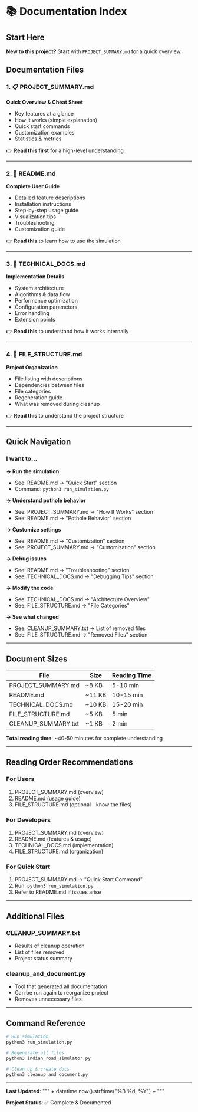 # 📚 Documentation Index

## Start Here

**New to this project?** Start with `PROJECT_SUMMARY.md` for a quick overview.

## Documentation Files

### 1. 📋 PROJECT_SUMMARY.md
**Quick Overview & Cheat Sheet**
- Key features at a glance
- How it works (simple explanation)
- Quick start commands
- Customization examples
- Statistics & metrics

👉 **Read this first** for a high-level understanding

---

### 2. 📖 README.md
**Complete User Guide**
- Detailed feature descriptions
- Installation instructions
- Step-by-step usage guide
- Visualization tips
- Troubleshooting
- Customization guide

👉 **Read this** to learn how to use the simulation

---

### 3. 🔧 TECHNICAL_DOCS.md
**Implementation Details**
- System architecture
- Algorithms & data flow
- Performance optimization
- Configuration parameters
- Error handling
- Extension points

👉 **Read this** to understand how it works internally

---

### 4. 📁 FILE_STRUCTURE.md
**Project Organization**
- File listing with descriptions
- Dependencies between files
- File categories
- Regeneration guide
- What was removed during cleanup

👉 **Read this** to understand the project structure

---

## Quick Navigation

### I want to...

**→ Run the simulation**
- See: README.md → "Quick Start" section
- Command: `python3 run_simulation.py`

**→ Understand pothole behavior**
- See: PROJECT_SUMMARY.md → "How It Works" section
- See: README.md → "Pothole Behavior" section

**→ Customize settings**
- See: README.md → "Customization" section
- See: PROJECT_SUMMARY.md → "Customization" section

**→ Debug issues**
- See: README.md → "Troubleshooting" section
- See: TECHNICAL_DOCS.md → "Debugging Tips" section

**→ Modify the code**
- See: TECHNICAL_DOCS.md → "Architecture Overview"
- See: FILE_STRUCTURE.md → "File Categories"

**→ See what changed**
- See: CLEANUP_SUMMARY.txt → List of removed files
- See: FILE_STRUCTURE.md → "Removed Files" section

---

## Document Sizes

| File | Size | Reading Time |
|------|------|--------------|
| PROJECT_SUMMARY.md | ~8 KB | 5-10 min |
| README.md | ~11 KB | 10-15 min |
| TECHNICAL_DOCS.md | ~10 KB | 15-20 min |
| FILE_STRUCTURE.md | ~5 KB | 5 min |
| CLEANUP_SUMMARY.txt | ~1 KB | 2 min |

**Total reading time**: ~40-50 minutes for complete understanding

---

## Reading Order Recommendations

### For Users
1. PROJECT_SUMMARY.md (overview)
2. README.md (usage guide)
3. FILE_STRUCTURE.md (optional - know the files)

### For Developers
1. PROJECT_SUMMARY.md (overview)
2. README.md (features & usage)
3. TECHNICAL_DOCS.md (implementation)
4. FILE_STRUCTURE.md (organization)

### For Quick Start
1. PROJECT_SUMMARY.md → "Quick Start Command"
2. Run: `python3 run_simulation.py`
3. Refer to README.md if issues arise

---

## Additional Files

### CLEANUP_SUMMARY.txt
- Results of cleanup operation
- List of files removed
- Project status summary

### cleanup_and_document.py
- Tool that generated all documentation
- Can be run again to reorganize project
- Removes unnecessary files

---

## Command Reference

```bash
# Run simulation
python3 run_simulation.py

# Regenerate all files
python3 indian_road_simulator.py

# Clean up & create docs
python3 cleanup_and_document.py
```

---

**Last Updated**: """ + datetime.now().strftime("%B %d, %Y") + """

**Project Status**: ✅ Complete & Documented
